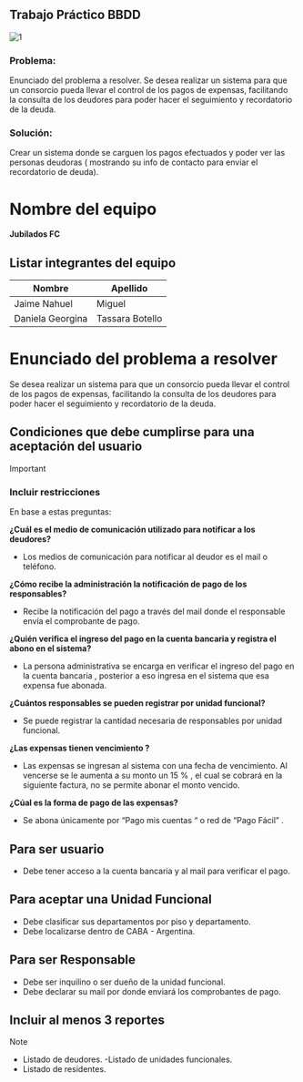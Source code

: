 ## Trabajo Práctico  BBDD 
![1](https://github.com/daniitass/Sistema_consorcio/assets/106636843/8c248a6a-5c77-4a04-8027-edcd99c9b236)

### Problema:
Enunciado del problema a resolver.
Se desea realizar un sistema para que un consorcio pueda llevar el control de los pagos de expensas, facilitando la consulta de los deudores para poder hacer el seguimiento y recordatorio de la deuda.  
 

### Solución:
Crear un sistema donde se carguen los pagos efectuados y poder ver las personas deudoras ( mostrando su info de contacto para enviar el recordatorio de deuda).

# Nombre del equipo
**Jubilados FC**

## Listar integrantes del equipo

| Nombre   | Apellido       
|----------|----------------
| Jaime Nahuel|   Miguel    
| Daniela Georgina | Tassara Botello|    
# Enunciado del problema a resolver
Se desea realizar un sistema para que un consorcio pueda llevar el control de los pagos de expensas, facilitando la consulta de los deudores para poder hacer el seguimiento y recordatorio de la deuda. 

## Condiciones que debe cumplirse para una aceptación del usuario

>[!IMPORTANT]
> ### Incluir restricciones
En base a estas preguntas:

**¿Cuál es el medio de comunicación utilizado para notificar a los deudores?**
 - Los medios de comunicación para notificar al deudor es el mail o teléfono.

**¿Cómo recibe la administración la notificación de pago de los responsables?**
- Recibe la notificación del pago a través del mail donde el responsable envía el comprobante de pago.

**¿Quién verifica el ingreso del pago en la cuenta bancaria y registra el abono en el sistema?**
- La persona administrativa se encarga en verificar el ingreso del pago en la cuenta bancaria , posterior a eso ingresa en el sistema que esa expensa fue abonada. 

**¿Cuántos responsables se pueden registrar por unidad funcional?**
- Se puede registrar la cantidad necesaria de responsables por unidad funcional.

**¿Las expensas tienen vencimiento ?**
- Las expensas se ingresan al sistema con una fecha de vencimiento. Al vencerse se le aumenta a su monto un 15 % , el cual se cobrará en la siguiente factura, no se permite  abonar el monto vencido.

**¿Cúal es la forma de pago de las expensas?**
- Se abona únicamente por “Pago mis cuentas “ o red de “Pago Fácil” .


## Para ser usuario
- Debe tener acceso a la cuenta bancaria y al mail para verificar el pago.

## Para aceptar una Unidad Funcional
- Debe clasificar sus departamentos por piso y departamento.
- Debe localizarse dentro de CABA - Argentina.

## Para ser Responsable
- Debe ser inquilino o ser dueño de la unidad funcional.
- Debe declarar su mail por donde enviará los comprobantes de pago.

## Incluir al menos 3 reportes
> [!NOTE]
> - Listado de deudores.
> -Listado de unidades funcionales.
> - Listado de residentes.

